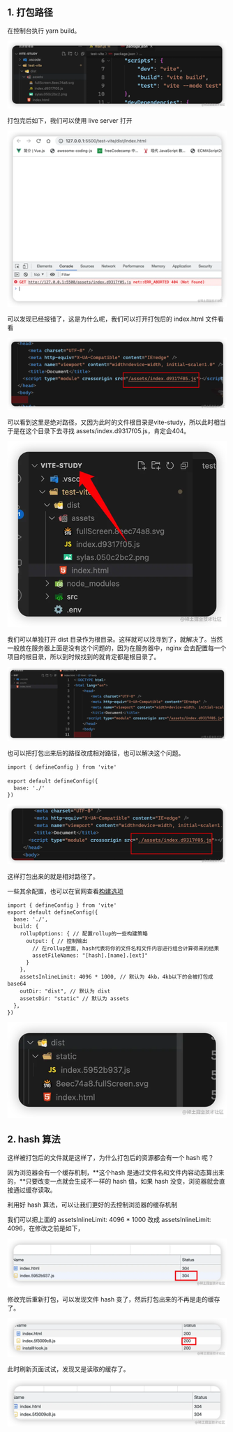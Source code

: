 ## 1. 打包路径

在控制台执行 yarn build。

![](./assets/1743909991904-789e51c8-1919-4aff-a038-6bdcb979ccf6.webp)

打包完后如下，我们可以使用 live server 打开

![](./assets/1743909991990-205c9a24-5cc1-4b2f-b1be-4a1acdcdaf07.webp)

可以发现已经报错了，这是为什么呢，我们可以打开打包后的 index.html 文件看看

![](./assets/1743909992084-f294ce1c-1c87-4c3f-a4dc-b74b916534c5.webp)

可以看到这里是绝对路径，又因为此时的文件根目录是vite-study，所以此时相当于是在这个目录下去寻找 assets/index.d9317f05.js，肯定会404。

![](./assets/1743909992093-d783cf8f-f400-4ea7-bb5c-0304945c8b5d.webp)

我们可以单独打开 dist 目录作为根目录。这样就可以找寻到了，就解决了。当然一般放在服务器上面是没有这个问题的，因为在服务器中，nginx 会去配置每一个项目的根目录，所以到时候找到的就肯定都是根目录了。

![](./assets/1743909992092-e7e1c1f0-e823-4e54-aaa6-1e3d3863412f.webp)

也可以把打包出来后的路径改成相对路径，也可以解决这个问题。

```
import { defineConfig } from 'vite'

export default defineConfig({
  base: './'
})
```

![](./assets/1743909993248-cd8453e4-97c5-4617-b510-1379f6628100.webp)

这样打包出来的就是相对路径了。

一些其余配置，也可以在官网查看[构建选项](https://link.juejin.cn?target=https%3A%2F%2Fcn.vitejs.dev%2Fconfig%2Fbuild-options.html%23build-assetsinlinelimit)

```
import { defineConfig } from 'vite'
export default defineConfig({
  base: './',
  build: {
    rollupOptions: { // 配置rollup的一些构建策略
      output: { // 控制输出
        // 在rollup里面, hash代表将你的文件名和文件内容进行组合计算得来的结果
        assetFileNames: "[hash].[name].[ext]"
      }
    },
    assetsInlineLimit: 4096 * 1000, // 默认为 4kb，4kb以下的会被打包成base64
    outDir: "dist", // 默认为 dist
    assetsDir: "static" // 默认为 assets
  },
})
```

![](./assets/1743909993222-92f44728-c0d1-44a2-9800-05d488293c27.webp)

## 2. hash 算法

这样被打包后的文件就是这样了，为什么打包后的资源都会有一个 hash 呢？

因为浏览器会有一个缓存机制，**这个hash 是通过文件名和文件内容动态算出来的，**只要改变一点就会生成不一样的 hash 值，如果 hash 没变，浏览器就会直接通过缓存读取。

利用好 hash 算法，可以让我们更好的去控制浏览器的缓存机制

我们可以把上面的 assetsInlineLimit: 4096 * 1000 改成 assetsInlineLimit: 4096，在修改之前是如下，

![](./assets/1743909993383-73b24d22-55eb-4340-85a2-eb6fcc9cc7db.webp)

修改完后重新打包，可以发现文件 hash 变了，然后打包出来的不再是走的缓存了。

![](./assets/1743909993257-c4839524-83de-40a8-a0f3-c7b158576f83.webp)

此时刷新页面试试，发现又是读取的缓存了。

![](./assets/1743909993280-8e21403b-72e4-49a5-b91e-626d81ae76f3.webp)